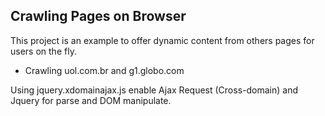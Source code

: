 Crawling Pages on Browser 
-------------------------

This project is an example to offer dynamic content from others pages for users on the fly.

  - Crawling uol.com.br and g1.globo.com

Using jquery.xdomainajax.js enable Ajax Request (Cross-domain) and Jquery for parse and DOM manipulate.
